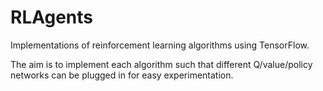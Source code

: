 # RLAgents

Implementations of reinforcement learning algorithms using TensorFlow.

The aim is to implement each algorithm such that different Q/value/policy networks can be plugged in for easy experimentation.